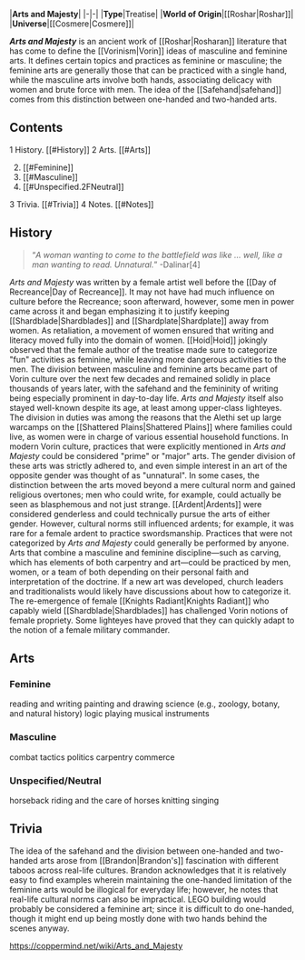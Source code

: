 |**Arts and Majesty**|
|-|-|
|**Type**|Treatise|
|**World of Origin**|[[Roshar\|Roshar]]|
|**Universe**|[[Cosmere\|Cosmere]]|

***Arts and Majesty*** is an ancient work of [[Roshar\|Rosharan]] literature that has come to define the [[Vorinism\|Vorin]] ideas of masculine and feminine arts. It defines certain topics and practices as feminine or masculine; the feminine arts are generally those that can be practiced with a single hand, while the masculine arts involve both hands, associating delicacy with women and brute force with men. The idea of the [[Safehand\|safehand]] comes from this distinction between one-handed and two-handed arts.

## Contents

1 History. [[#History]] 
2 Arts. [[#Arts]] 

2. [[#Feminine]] 
2. [[#Masculine]] 
2. [[#Unspecified.2FNeutral]] 


3 Trivia. [[#Trivia]] 
4 Notes. [[#Notes]] 


## History
>“*A woman wanting to come to the battlefield was like … well, like a man wanting to read. Unnatural.*”
\-Dalinar[4]


*Arts and Majesty* was written by a female artist well before the [[Day of Recreance\|Day of Recreance]]. It may not have had much influence on culture before the Recreance; soon afterward, however, some men in power came across it and began emphasizing it to justify keeping [[Shardblade\|Shardblades]] and [[Shardplate\|Shardplate]] away from women. As retaliation, a movement of women ensured that writing and literacy moved fully into the domain of women. [[Hoid\|Hoid]] jokingly observed that the female author of the treatise made sure to categorize "fun" activities as feminine, while leaving more dangerous activities to the men.
The division between masculine and feminine arts became part of Vorin culture over the next few decades and remained solidly in place thousands of years later, with the safehand and the femininity of writing being especially prominent in day-to-day life. *Arts and Majesty* itself also stayed well-known despite its age, at least among upper-class lighteyes. The division in duties was among the reasons that the Alethi set up large warcamps on the [[Shattered Plains\|Shattered Plains]] where families could live, as women were in charge of various essential household functions.
In modern Vorin culture, practices that were explicitly mentioned in *Arts and Majesty* could be considered "prime" or "major" arts. The gender division of these arts was strictly adhered to, and even simple interest in an art of the opposite gender was thought of as "unnatural". In some cases, the distinction between the arts moved beyond a mere cultural norm and gained religious overtones; men who could write, for example, could actually be seen as blasphemous and not just strange. [[Ardent\|Ardents]] were considered genderless and could technically pursue the arts of either gender. However, cultural norms still influenced ardents; for example, it was rare for a female ardent to practice swordsmanship.
Practices that were not categorized by *Arts and Majesty* could generally be performed by anyone. Arts that combine a masculine and feminine discipline—such as carving, which has elements of both carpentry and art—could be practiced by men, women, or a team of both depending on their personal faith and interpretation of the doctrine. If a new art was developed, church leaders and traditionalists would likely have discussions about how to categorize it.
The re-emergence of female [[Knights Radiant\|Knights Radiant]] who capably wield [[Shardblade\|Shardblades]] has challenged Vorin notions of female propriety. Some lighteyes have proved that they can quickly adapt to the notion of a female military commander.

## Arts


### Feminine
reading and writing
painting and drawing
science (e.g., zoology, botany, and natural history)
logic
playing musical instruments
### Masculine
combat
tactics
politics
carpentry
commerce
### Unspecified/Neutral
horseback riding and the care of horses
knitting
singing
## Trivia
The idea of the safehand and the division between one-handed and two-handed arts arose from [[Brandon\|Brandon's]] fascination with different taboos across real-life cultures.
Brandon acknowledges that it is relatively easy to find examples wherein maintaining the one-handed limitation of the feminine arts would be illogical for everyday life; however, he notes that real-life cultural norms can also be impractical.
LEGO building would probably be considered a feminine art; since it is difficult to do one-handed, though it might end up being mostly done with two hands behind the scenes anyway.


https://coppermind.net/wiki/Arts_and_Majesty